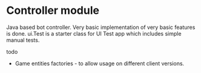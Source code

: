 # Controller module

Java based bot controller. Very basic implementation of very basic features is done.
ui.Test is a starter class for UI Test app which includes simple manual tests.

todo
* Game entities factories - to allow usage on different client versions.